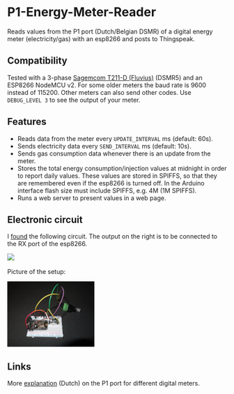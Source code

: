 # P1-Energy-Meter-Reader
Reads values from the P1 port (Dutch/Belgian DSMR) of a digital energy meter (electricity/gas) with an esp8266 and posts to Thingspeak.

## Compatibility

Tested with a 3-phase [Sagemcom T211-D (Fluvius)](https://www.fluvius.be/nl/thema/meters-en-meterstanden/handleidingen-digitale-meter) (DSMR5) and an ESP8266 NodeMCU v2.
For some older meters the baud rate is 9600 instead of 115200. Other meters can also send other codes. Use `DEBUG_LEVEL 3` to see the output of your meter. 

## Features

- Reads data from the meter every `UPDATE_INTERVAL` ms (default: 60s).
- Sends electricity data every `SEND_INTERVAL` ms (default: 10s).
- Sends gas consumption data whenever there is an update from the meter.
- Stores the total energy consumption/injection values at midnight in order to report daily values. These values are stored in SPIFFS, so that they are remembered even if the esp8266 is turned off. In the Arduino interface flash size must include SPIFFS, e.g. 4M (1M SPIFFS).
- Runs a web server to present values in a web page.

## Electronic circuit

I [found](http://domoticx.com/p1-poort-slimme-meter-uitlezen-hardware/) the following circuit. The output on the right is to be connected to the RX port of the esp8266. 

![](http://domoticx.com/wp-content/uploads/2018/01/Aansluitschema-P1-BC547.png)

Picture of the setup:

<img src="setup.jpg" alt="drawing" width="200"/>

## Links

More [explanation](http://domoticx.com/p1-poort-slimme-meter-hardware/) (Dutch) on the P1 port for different digital meters.
